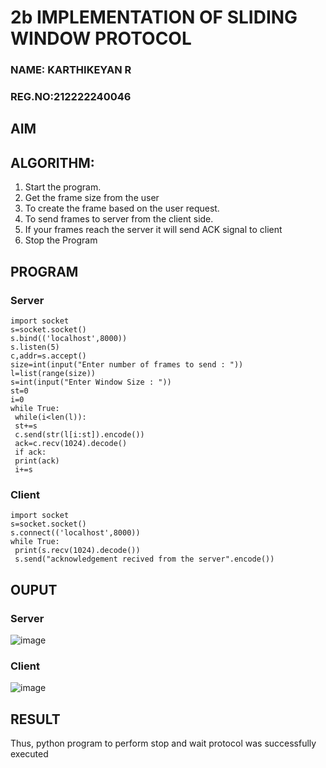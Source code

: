 # 2b IMPLEMENTATION OF SLIDING WINDOW PROTOCOL
### NAME: KARTHIKEYAN R
### REG.NO:212222240046
## AIM
## ALGORITHM:
1. Start the program.
2. Get the frame size from the user
3. To create the frame based on the user request.
4. To send frames to server from the client side.
5. If your frames reach the server it will send ACK signal to client
6. Stop the Program
## PROGRAM
### Server
```
import socket
s=socket.socket()
s.bind(('localhost',8000))
s.listen(5)
c,addr=s.accept()
size=int(input("Enter number of frames to send : "))
l=list(range(size))
s=int(input("Enter Window Size : "))
st=0
i=0
while True:
 while(i<len(l)):
 st+=s
 c.send(str(l[i:st]).encode())
 ack=c.recv(1024).decode()
 if ack:
 print(ack)
 i+=s
```
### Client
```
import socket
s=socket.socket()
s.connect(('localhost',8000))
while True: 
 print(s.recv(1024).decode())
 s.send("acknowledgement recived from the server".encode())
```
## OUPUT
### Server
![image](https://github.com/NITHIYANERANJAN/2b_SLIDING_WINDOW_PROTOCOL/assets/144979351/97969bc7-23b2-4b0b-9adb-c1a783eea341)

### Client
![image](https://github.com/NITHIYANERANJAN/2b_SLIDING_WINDOW_PROTOCOL/assets/144979351/70a7bc44-ddd9-4524-88fd-b38db829cd37)


## RESULT
Thus, python program to perform stop and wait protocol was successfully executed
